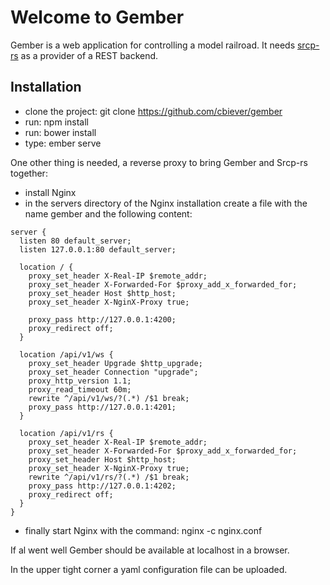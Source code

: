 # Welcome to Gember

Gember is a web application for controlling a model railroad. It needs [srcp-rs](http://cbiever.github.io/srcp-rs) as a provider of a REST backend.

## Installation

 - clone the project: git clone https://github.com/cbiever/gember
 - run: npm install
 - run: bower install
 - type: ember serve

One other thing is needed, a reverse proxy to bring Gember and Srcp-rs together:

 - install Nginx
 - in the servers directory of the Nginx installation create a file with the name gember and the following content:
```
server {
  listen 80 default_server;
  listen 127.0.0.1:80 default_server;

  location / {
    proxy_set_header X-Real-IP $remote_addr;
    proxy_set_header X-Forwarded-For $proxy_add_x_forwarded_for; 
    proxy_set_header Host $http_host;
    proxy_set_header X-NginX-Proxy true;

    proxy_pass http://127.0.0.1:4200;
    proxy_redirect off;
  }

  location /api/v1/ws {
    proxy_set_header Upgrade $http_upgrade;
    proxy_set_header Connection "upgrade";
    proxy_http_version 1.1;
    proxy_read_timeout 60m;
    rewrite ^/api/v1/ws/?(.*) /$1 break;
    proxy_pass http://127.0.0.1:4201;
  }

  location /api/v1/rs {
    proxy_set_header X-Real-IP $remote_addr;
    proxy_set_header X-Forwarded-For $proxy_add_x_forwarded_for; 
    proxy_set_header Host $http_host;
    proxy_set_header X-NginX-Proxy true;
    rewrite ^/api/v1/rs/?(.*) /$1 break;
    proxy_pass http://127.0.0.1:4202;
    proxy_redirect off;
  }
}
```
 - finally start Nginx with the command: nginx -c nginx.conf

If al went well Gember should be available at localhost in a browser.

In the upper tight corner a yaml configuration file can be uploaded.
